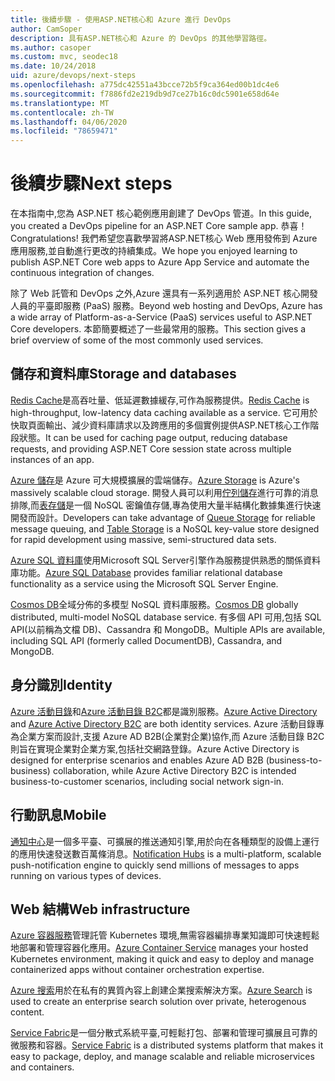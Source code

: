 ```yaml
---
title: 後續步驟 - 使用ASP.NET核心和 Azure 進行 DevOps
author: CamSoper
description: 具有ASP.NET核心和 Azure 的 DevOps 的其他學習路徑。
ms.author: casoper
ms.custom: mvc, seodec18
ms.date: 10/24/2018
uid: azure/devops/next-steps
ms.openlocfilehash: a775dc42551a43bcce72b5f9ca364ed00b1dc4e6
ms.sourcegitcommit: f7886fd2e219db9d7ce27b16c0dc5901e658d64e
ms.translationtype: MT
ms.contentlocale: zh-TW
ms.lasthandoff: 04/06/2020
ms.locfileid: "78659471"
---
```

# <a name="next-steps"></a><span data-ttu-id="e5af3-103">後續步驟</span><span class="sxs-lookup"><span data-stu-id="e5af3-103">Next steps</span></span>

<span data-ttu-id="e5af3-104">在本指南中,您為 ASP.NET 核心範例應用創建了 DevOps 管道。</span><span class="sxs-lookup"><span data-stu-id="e5af3-104">In this guide, you created a DevOps pipeline for an ASP.NET Core sample app.</span></span> <span data-ttu-id="e5af3-105">恭喜！</span><span class="sxs-lookup"><span data-stu-id="e5af3-105">Congratulations!</span></span> <span data-ttu-id="e5af3-106">我們希望您喜歡學習將ASP.NET核心 Web 應用發佈到 Azure 應用服務,並自動進行更改的持續集成。</span><span class="sxs-lookup"><span data-stu-id="e5af3-106">We hope you enjoyed learning to publish ASP.NET Core web apps to Azure App Service and automate the continuous integration of changes.</span></span>

<span data-ttu-id="e5af3-107">除了 Web 託管和 DevOps 之外,Azure 還具有一系列適用於 ASP.NET 核心開發人員的平臺即服務 (PaaS) 服務。</span><span class="sxs-lookup"><span data-stu-id="e5af3-107">Beyond web hosting and DevOps, Azure has a wide array of Platform-as-a-Service (PaaS) services useful to ASP.NET Core developers.</span></span> <span data-ttu-id="e5af3-108">本節簡要概述了一些最常用的服務。</span><span class="sxs-lookup"><span data-stu-id="e5af3-108">This section gives a brief overview of some of the most commonly used services.</span></span>

## <a name="storage-and-databases"></a><span data-ttu-id="e5af3-109">儲存和資料庫</span><span class="sxs-lookup"><span data-stu-id="e5af3-109">Storage and databases</span></span>

<span data-ttu-id="e5af3-110">[Redis Cache](/azure/redis-cache/)是高吞吐量、低延遲數據緩存,可作為服務提供。</span><span class="sxs-lookup"><span data-stu-id="e5af3-110">[Redis Cache](/azure/redis-cache/) is high-throughput, low-latency data caching available as a service.</span></span> <span data-ttu-id="e5af3-111">它可用於快取頁面輸出、減少資料庫請求以及跨應用的多個實例提供ASP.NET核心工作階段狀態。</span><span class="sxs-lookup"><span data-stu-id="e5af3-111">It can be used for caching page output, reducing database requests, and providing ASP.NET Core session state across multiple instances of an app.</span></span>

<span data-ttu-id="e5af3-112">[Azure 儲存](/azure/storage/)是 Azure 可大規模擴展的雲端儲存。</span><span class="sxs-lookup"><span data-stu-id="e5af3-112">[Azure Storage](/azure/storage/) is Azure's massively scalable cloud storage.</span></span> <span data-ttu-id="e5af3-113">開發人員可以利用[佇列儲存](/azure/storage/queues/storage-queues-introduction)進行可靠的消息排隊,而[表存儲](/azure/storage/tables/table-storage-overview)是一個 NoSQL 密鑰值存儲,專為使用大量半結構化數據集進行快速開發而設計。</span><span class="sxs-lookup"><span data-stu-id="e5af3-113">Developers can take advantage of [Queue Storage](/azure/storage/queues/storage-queues-introduction) for reliable message queuing, and [Table Storage](/azure/storage/tables/table-storage-overview) is a NoSQL key-value store designed for rapid development using massive, semi-structured data sets.</span></span>

<span data-ttu-id="e5af3-114">[Azure SQL 資料庫](/azure/sql-database/)使用Microsoft SQL Server引擎作為服務提供熟悉的關係資料庫功能。</span><span class="sxs-lookup"><span data-stu-id="e5af3-114">[Azure SQL Database](/azure/sql-database/) provides familiar relational database functionality as a service using the Microsoft SQL Server Engine.</span></span>

<span data-ttu-id="e5af3-115">[Cosmos DB](/azure/cosmos-db/)全域分佈的多模型 NoSQL 資料庫服務。</span><span class="sxs-lookup"><span data-stu-id="e5af3-115">[Cosmos DB](/azure/cosmos-db/) globally distributed, multi-model NoSQL database service.</span></span> <span data-ttu-id="e5af3-116">有多個 API 可用,包括 SQL API(以前稱為文檔 DB)、Cassandra 和 MongoDB。</span><span class="sxs-lookup"><span data-stu-id="e5af3-116">Multiple APIs are available, including SQL API (formerly called DocumentDB), Cassandra, and MongoDB.</span></span>

## <a name="identity"></a><span data-ttu-id="e5af3-117">身分識別</span><span class="sxs-lookup"><span data-stu-id="e5af3-117">Identity</span></span>

<span data-ttu-id="e5af3-118">[Azure 活動目錄](/azure/active-directory/)和[Azure 活動目錄 B2C](/azure/active-directory-b2c/)都是識別服務。</span><span class="sxs-lookup"><span data-stu-id="e5af3-118">[Azure Active Directory](/azure/active-directory/) and [Azure Active Directory B2C](/azure/active-directory-b2c/) are both identity services.</span></span> <span data-ttu-id="e5af3-119">Azure 活動目錄專為企業方案而設計,支援 Azure AD B2B(企業對企業)協作,而 Azure 活動目錄 B2C 則旨在實現企業對企業方案,包括社交網路登錄。</span><span class="sxs-lookup"><span data-stu-id="e5af3-119">Azure Active Directory is designed for enterprise scenarios and enables Azure AD B2B (business-to-business) collaboration, while Azure Active Directory B2C is intended business-to-customer scenarios, including social network sign-in.</span></span>

## <a name="mobile"></a><span data-ttu-id="e5af3-120">行動訊息</span><span class="sxs-lookup"><span data-stu-id="e5af3-120">Mobile</span></span>

<span data-ttu-id="e5af3-121">[通知中心](/azure/notification-hubs/)是一個多平臺、可擴展的推送通知引擎,用於向在各種類型的設備上運行的應用快速發送數百萬條消息。</span><span class="sxs-lookup"><span data-stu-id="e5af3-121">[Notification Hubs](/azure/notification-hubs/) is a multi-platform, scalable push-notification engine to quickly send millions of messages to apps running on various types of devices.</span></span>

## <a name="web-infrastructure"></a><span data-ttu-id="e5af3-122">Web 結構</span><span class="sxs-lookup"><span data-stu-id="e5af3-122">Web infrastructure</span></span>

<span data-ttu-id="e5af3-123">[Azure 容器服務](/azure/aks/)管理託管 Kubernetes 環境,無需容器編排專業知識即可快速輕鬆地部署和管理容器化應用。</span><span class="sxs-lookup"><span data-stu-id="e5af3-123">[Azure Container Service](/azure/aks/) manages your hosted Kubernetes environment, making it quick and easy to deploy and manage containerized apps without container orchestration expertise.</span></span>

<span data-ttu-id="e5af3-124">[Azure 搜索](/azure/search/)用於在私有的異質內容上創建企業搜索解決方案。</span><span class="sxs-lookup"><span data-stu-id="e5af3-124">[Azure Search](/azure/search/) is used to create an enterprise search solution over private, heterogenous content.</span></span>

<span data-ttu-id="e5af3-125">[Service Fabric](/azure/service-fabric/)是一個分散式系統平臺,可輕鬆打包、部署和管理可擴展且可靠的微服務和容器。</span><span class="sxs-lookup"><span data-stu-id="e5af3-125">[Service Fabric](/azure/service-fabric/) is a distributed systems platform that makes it easy to package, deploy, and manage scalable and reliable microservices and containers.</span></span>
